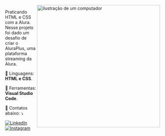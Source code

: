 <img src="https://raw.githubusercontent.com/MicaelliMedeiros/micaellimedeiros/master/image/computer-illustration.png" alt="ilustração de um computador" min-width="400px" max-width="400px" width="400px" align="right">

<p align="left"> 
  Praticando HTML e CSS com a Alura. Nesse projeto foi dado um desafio de criar o AluraPlus, uma plataforma streaming da Alura. 
</p>

<p align="left">
  🦄 Linguagens: <strong>HTML e CSS</strong>.
</p>

<p align="left">
  💼 Ferramentas: <strong>Visual Studio Code</strong>.
</p>

<p align="left">
  💌 Contatos abaixo: ⤵️
</p>

<p align="left">
  <a href="#" title="LinkedIn">
  <img src="https://img.shields.io/badge/-Linkedin-0e76a8?style=flat-square&logo=Linkedin&logoColor=white&link=https://www.linkedin.com/in/ellenferz/" alt="LinkedIn"/></a>
  <a href="#" title="Instagram">
  <img src="https://img.shields.io/badge/-Instagram-DF0174?style=flat-square&labelColor=DF0174&logo=instagram&logoColor=white&link=https://www.instagram.com/ellenferz" alt="Instagram"/></a>
</p>
